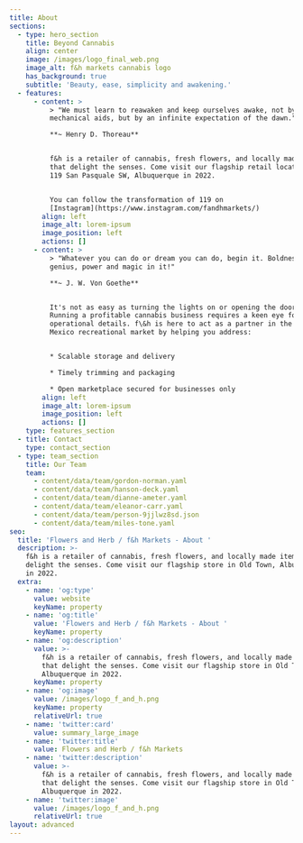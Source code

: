 ```yaml
---
title: About
sections:
  - type: hero_section
    title: Beyond Cannabis
    align: center
    image: /images/logo_final_web.png
    image_alt: f&h markets cannabis logo
    has_background: true
    subtitle: 'Beauty, ease, simplicity and awakening.'
  - features:
      - content: >
          > "We must learn to reawaken and keep ourselves awake, not by
          mechanical aids, but by an infinite expectation of the dawn."  

          **~ Henry D. Thoreau**


          f&h is a retailer of cannabis, fresh flowers, and locally made items
          that delight the senses. Come visit our flagship retail location at
          119 San Pasquale SW, Albuquerque in 2022.


          You can follow the transformation of 119 on
          [Instagram](https://www.instagram.com/fandhmarkets/)
        align: left
        image_alt: lorem-ipsum
        image_position: left
        actions: []
      - content: >
          > "Whatever you can do or dream you can do, begin it. Boldness has
          genius, power and magic in it!"  

          **~ J. W. Von Goethe**


          It's not as easy as turning the lights on or opening the doors.
          Running a profitable cannabis business requires a keen eye for
          operational details. f\&h is here to act as a partner in the New
          Mexico recreational market by helping you address:


          * Scalable storage and delivery 

          * Timely trimming and packaging

          * Open marketplace secured for businesses only
        align: left
        image_alt: lorem-ipsum
        image_position: left
        actions: []
    type: features_section
  - title: Contact
    type: contact_section
  - type: team_section
    title: Our Team
    team:
      - content/data/team/gordon-norman.yaml
      - content/data/team/hanson-deck.yaml
      - content/data/team/dianne-ameter.yaml
      - content/data/team/eleanor-carr.yaml
      - content/data/team/person-9jjlwz8sd.json
      - content/data/team/miles-tone.yaml
seo:
  title: 'Flowers and Herb / f&h Markets - About '
  description: >-
    f&h is a retailer of cannabis, fresh flowers, and locally made items that
    delight the senses. Come visit our flagship store in Old Town, Albuquerque
    in 2022.
  extra:
    - name: 'og:type'
      value: website
      keyName: property
    - name: 'og:title'
      value: 'Flowers and Herb / f&h Markets - About '
      keyName: property
    - name: 'og:description'
      value: >-
        f&h is a retailer of cannabis, fresh flowers, and locally made items
        that delight the senses. Come visit our flagship store in Old Town,
        Albuquerque in 2022.
      keyName: property
    - name: 'og:image'
      value: /images/logo_f_and_h.png
      keyName: property
      relativeUrl: true
    - name: 'twitter:card'
      value: summary_large_image
    - name: 'twitter:title'
      value: Flowers and Herb / f&h Markets
    - name: 'twitter:description'
      value: >-
        f&h is a retailer of cannabis, fresh flowers, and locally made items
        that delight the senses. Come visit our flagship store in Old Town,
        Albuquerque in 2022.
    - name: 'twitter:image'
      value: /images/logo_f_and_h.png
      relativeUrl: true
layout: advanced
---
```

